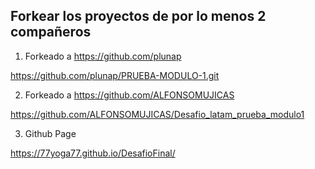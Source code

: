 ## Forkear los proyectos de por lo menos 2 compañeros

1. Forkeado a https://github.com/plunap

https://github.com/plunap/PRUEBA-MODULO-1.git

2. Forkeado a https://github.com/ALFONSOMUJICAS

https://github.com/ALFONSOMUJICAS/Desafio_latam_prueba_modulo1

3. Github Page

https://77yoga77.github.io/DesafioFinal/



